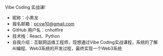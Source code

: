 Vibe Coding 实战课!

- 昵称：小黑龙
- 报名邮箱：pcyw10@gmail.com
- GitHub 用户名：cnhotfire
- 技术栈：React、Python
- 自我介绍：互联网运维工程师，现想通过Vibe Coding实战课程，系统的了解AI编程、Web3系统的开发过程，最终实现一个Web3系统
